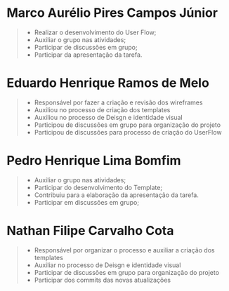 # Marco Aurélio Pires Campos Júnior
> - Realizar o desenvolvimento do User Flow;
> - Auxiliar o grupo nas atividades; 
> - Participar de discussões em grupo;
> - Participar da apresentação da tarefa.

# Eduardo Henrique Ramos de Melo
> - Responsável por fazer a criação e revisão dos wireframes
> - Auxiliou no processo de criação dos templates 
> - Auxiliou no processo de Deisgn e identidade visual 
> - Participou de discussões em grupo para organização do projeto
> - Participou de discussões para processo de criação do UserFlow

# Pedro Henrique Lima Bomfim
> - Auxiliar o grupo nas atividades; 
> - Participar do desenvolvimento do Template;
> - Contribuiu para a elaboração da apresentação da tarefa.
> - Participar em discussões em grupo;

# Nathan Filipe Carvalho Cota
> - Responsável por organizar o processo e auxiliar a criação dos templates
> - Auxiliar no processo de Deisgn e identidade visual 
> - Participar de discussões em grupo para organização do projeto
> - Participar dos commits das novas atualizações
